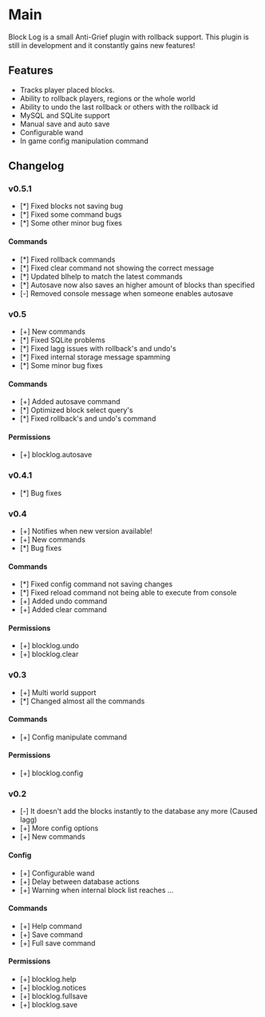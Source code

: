 Main
===========
Block Log is a small Anti-Grief plugin with rollback support.
This plugin is still in development and it constantly gains new features!

Features
-----------

* Tracks player placed blocks.
* Ability to rollback players, regions or the whole world
* Ability to undo the last rollback or others with the rollback id
* MySQL and SQLite support
* Manual save and auto save
* Configurable wand
* In game config manipulation command

Changelog
-----------

### v0.5.1 ###
* [*] Fixed blocks not saving bug
* [*] Fixed some command bugs
* [*] Some other minor bug fixes 

#### Commands ####
* [*] Fixed rollback commands
* [*] Fixed clear command not showing the correct message
* [*] Updated blhelp to match the latest commands
* [*] Autosave now also saves an higher amount of blocks than specified
* [-] Removed console message when someone enables autosave

### v0.5 ###
* [+] New commands
* [*] Fixed SQLite problems
* [*] Fixed lagg issues with rollback's and undo's
* [*] Fixed internal storage message spamming
* [*] Some minor bug fixes 

#### Commands ####
* [+] Added autosave command
* [*] Optimized block select query's
* [*] Fixed rollback's and undo's command

#### Permissions ####
* [+] blocklog.autosave

### v0.4.1 ###
* [*] Bug fixes

### v0.4 ###
* [+] Notifies when new version available!
* [+] New commands
* [*] Bug fixes

#### Commands ####
* [*] Fixed config command not saving changes
* [*] Fixed reload command not being able to execute from console
* [+] Added undo command
* [+] Added clear command

#### Permissions ####
* [+] blocklog.undo
* [+] blocklog.clear

### v0.3 ###
* [+] Multi world support
* [*] Changed almost all the commands

#### Commands ####
* [+] Config manipulate command

#### Permissions ####
* [+] blocklog.config

### v0.2 ###
* [-] It doesn't add the blocks instantly to the database any more (Caused lagg)
* [+] More config options
* [+] New commands

#### Config ####
* [+] Configurable wand
* [+] Delay between database actions
* [+] Warning when internal block list reaches ...

#### Commands ####
* [+] Help command
* [+] Save command
* [+] Full save command

#### Permissions ####
* [+] blocklog.help
* [+] blocklog.notices
* [+] blocklog.fullsave
* [+] blocklog.save